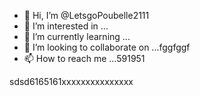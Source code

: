 - 👋 Hi, I’m @LetsgoPoubelle2111
- 👀 I’m interested in ...
- 🌱 I’m currently learning ...
- 💞️ I’m looking to collaborate on ...fggfggf
- 📫 How to reach me ...591951

<!---
LetsgoPoubelle2111/LetsgoPoubelle2111 is a ✨ special ✨ repository because its `README.md` (this file) appears on your GitHub profile.
You can click the Preview link to take a look at your changes.
--->
sdsd6165161xxxxxxxxxxxxxxx
